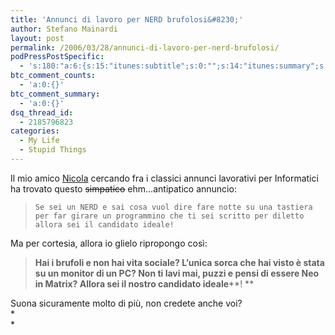 ```yaml
---
title: 'Annunci di lavoro per NERD brufolosi&#8230;'
author: Stefano Mainardi
layout: post
permalink: /2006/03/28/annunci-di-lavoro-per-nerd-brufolosi/
podPressPostSpecific:
  - 's:180:"a:6:{s:15:"itunes:subtitle";s:0:"";s:14:"itunes:summary";s:0:"";s:15:"itunes:keywords";s:0:"";s:13:"itunes:author";s:0:"";s:15:"itunes:explicit";s:0:"";s:12:"itunes:block";s:0:"";}";'
btc_comment_counts:
  - 'a:0:{}'
btc_comment_summary:
  - 'a:0:{}'
dsq_thread_id:
  - 2185796823
categories:
  - My Life
  - Stupid Things
---
```

Il mio amico [Nicola][1] cercando fra i classici annunci lavorativi per Informatici ha trovato questo <strike>simpatico</strike> ehm&#8230;antipatico annuncio:

> `Se sei un NERD e sai cosa vuol dire fare notte su una tastiera per far girare un programmino che ti sei scritto per diletto allora sei il candidato ideale!`

Ma per cortesia, allora io glielo ripropongo così:

> **Hai i brufoli e non hai vita sociale? L’unica sorca che hai visto è stata su un monitor di un PC? Non ti lavi mai, puzzi e pensi di essere Neo in Matrix? Allora sei il nostro candidato ideale****! **

Suona sicuramente molto di più, non credete anche voi?  
*  
*

` `

 [1]: http://www.koolinus.net/blog "Koolinus"